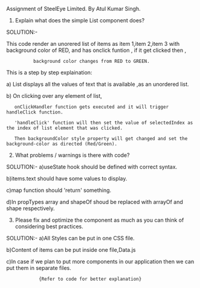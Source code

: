  Assignment of SteelEye Limited.
  By Atul Kumar Singh.
1) Explain what does the simple List component does?
  
  
  SOLUTION:- 
  
  This code render an unorered list of items as item 1,item 2,item 3 with background color of RED, and has onclick funtion , 
  if it get clicked then , 
  
              background color changes from RED to GREEN.
  This is a step by step explaination:
  
  a) List displays all the values of text that is available ,as an unordered list.

  b) On clicking over any element of list, 
  
       onClickHandler function gets executed and it will trigger handleClick function.
       
       'handleClick' function will then set the value of selectedIndex as the index of list element that was clicked. 
       
       Then backgroundColor style property will get changed and set the background-color as directed (Red/Green). 
       

2) What problems / warnings is there with code?


SOLUTION:-
a)useState hook should be defined with correct syntax.

b)items.text should have some values to display.

c)map function should 'return' something.

d)In propTypes array and shapeOf shoud be replaced with arrayOf and shape respectively.


3) Please fix and optimize the component as much as you can think of considering best practices.


SOLUTION:-
a)All Styles can be put in one CSS file.

b)Content of items can be put inside one file,Data.js

c)In case if we plan to put more components in our application then we can put them in separate files.

                {Refer to code for better explanation}
